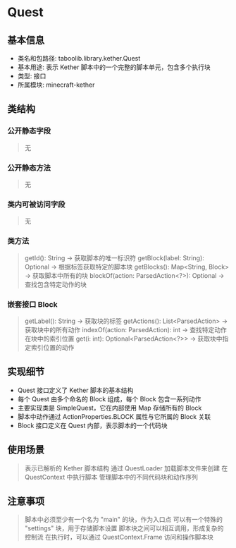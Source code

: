 # Quest

## 基本信息
- 类名和包路径: taboolib.library.kether.Quest
- 基本用途: 表示 Kether 脚本中的一个完整的脚本单元，包含多个执行块
- 类型: 接口
- 所属模块: minecraft-kether

## 类结构
### 公开静态字段
> 无

### 公开静态方法
> 无

### 类内可被访问字段
> 无

### 类方法
> getId(): String -> 获取脚本的唯一标识符
> getBlock(label: String): Optional<Block> -> 根据标签获取特定的脚本块
> getBlocks(): Map<String, Block> -> 获取脚本中所有的块
> blockOf(action: ParsedAction<?>): Optional<Block> -> 查找包含特定动作的块

### 嵌套接口 Block
> getLabel(): String -> 获取块的标签
> getActions(): List<ParsedAction<?>> -> 获取块中的所有动作
> indexOf(action: ParsedAction<?>): int -> 查找特定动作在块中的索引位置
> get(i: int): Optional<ParsedAction<?>> -> 获取块中指定索引位置的动作

## 实现细节
- Quest 接口定义了 Kether 脚本的基本结构
- 每个 Quest 由多个命名的 Block 组成，每个 Block 包含一系列动作
- 主要实现类是 SimpleQuest，它在内部使用 Map 存储所有的 Block
- 脚本中动作通过 ActionProperties.BLOCK 属性与它所属的 Block 关联
- Block 接口定义在 Quest 内部，表示脚本的一个代码块

## 使用场景
> 表示已解析的 Kether 脚本结构
> 通过 QuestLoader 加载脚本文件来创建
> 在 QuestContext 中执行脚本
> 管理脚本中的不同代码块和动作序列

## 注意事项
> 脚本中必须至少有一个名为 "main" 的块，作为入口点
> 可以有一个特殊的 "settings" 块，用于存储脚本设置
> 脚本块之间可以相互调用，形成复杂的控制流
> 在执行时，可以通过 QuestContext.Frame 访问和操作脚本块

